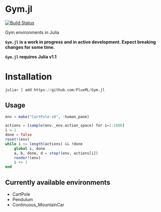 # Gym.jl
[![Build Status](https://travis-ci.com/kraftpunk97/Gym.jl.svg?branch=CI)](https://travis-ci.com/kraftpunk97/Gym.jl)

Gym environments in Julia

**`Gym.jl` is a work in progress and in active development. Expect breaking changes for some time.**

**`Gym.jl` requires Julia v1.1**

# Installation
```julia
julia> ] add https://github.com/FluxML/Gym.jl
```

## Usage

```julia
env = make("CartPole-v0", :human_pane)

actions = [sample(env._env.action_space) for i=1:1000]
i = 1
done = false
reset!(env)
while i <= length(actions) && !done
    global i, done
    a, b, done, d = step!(env, actions[i])
    render!(env)
    i += 1
end
```
## Currently available environments
* CartPole
* Pendulum
* Continuous_MountainCar
